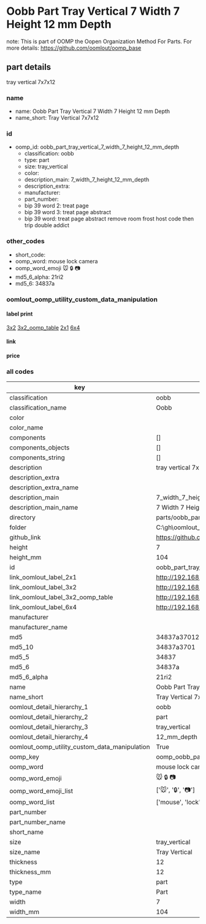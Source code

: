 # Oobb Part Tray Vertical 7 Width 7 Height 12 mm Depth  

note: This is part of OOMP the Oopen Organization Method For Parts. For more details: https://github.com/oomlout/oomp_base

##  part details
  



tray vertical 7x7x12



### name
* name: Oobb Part Tray Vertical 7 Width 7 Height 12 mm Depth
* name_short: Tray Vertical 7x7x12 
### id
* oomp_id: oobb_part_tray_vertical_7_width_7_height_12_mm_depth
  * classification: oobb
  * type: part
  * size: tray_vertical
  * color: 
  * description_main: 7_width_7_height_12_mm_depth
  * description_extra: 
  * manufacturer: 
  * part_number: 
  * bip 39 word 2: treat page
  * bip 39 word 3: treat page abstract
  * bip 39 word: treat page abstract remove room frost host code then trip double addict

### other_codes
* short_code: 
* oomp_word: mouse lock camera
* oomp_word_emoji :mouse: :lock: :camera:
* md5_6_alpha: 21ri2
* md5_6: 34837a






### oomlout_oomp_utility_custom_data_manipulation
#### label print
[3x2](http://192.168.1.245:1112/?label=oomp%2021ri2)
[3x2_oomp_table](http://192.168.1.108:1112/?label=oomp%2021ri2)
[2x1](http://192.168.1.242:1112/?label=oomp%2021ri2)
[6x4](http://192.168.1.55:1112/?label=oomp%2021ri2)    

#### link

                              

#### price







### all codes 
| key | value |  
| --- | --- |  
| classification | oobb |  
| classification_name | Oobb |  
| color |  |  
| color_name |  |  
| components | [] |  
| components_objects | [] |  
| components_string | [] |  
| description | tray vertical 7x7x12 |  
| description_extra |  |  
| description_extra_name |  |  
| description_main | 7_width_7_height_12_mm_depth |  
| description_main_name | 7 Width 7 Height 12 mm Depth |  
| directory | parts/oobb_part_tray_vertical_7_width_7_height_12_mm_depth |  
| folder | C:\gh\oomlout_oobb_version_4_generated_parts\parts\oobb_part_tray_vertical_7_width_7_height_12_mm_depth |  
| github_link | https://github.com/oomlout/oomlout_oomp_part_src/tree/main/parts/oobb_part_tray_vertical_7_width_7_height_12_mm_depth |  
| height | 7 |  
| height_mm | 104 |  
| id | oobb_part_tray_vertical_7_width_7_height_12_mm_depth |  
| link_oomlout_label_2x1 | http://192.168.1.242:1112/?label=oomp%2021ri2 |  
| link_oomlout_label_3x2 | http://192.168.1.245:1112/?label=oomp%2021ri2 |  
| link_oomlout_label_3x2_oomp_table | http://192.168.1.108:1112/?label=oomp%2021ri2 |  
| link_oomlout_label_6x4 | http://192.168.1.55:1112/?label=oomp%2021ri2 |  
| manufacturer |  |  
| manufacturer_name |  |  
| md5 | 34837a37012d0dc175ddfb5e01e7bf3e |  
| md5_10 | 34837a3701 |  
| md5_5 | 34837 |  
| md5_6 | 34837a |  
| md5_6_alpha | 21ri2 |  
| name | Oobb Part Tray Vertical 7 Width 7 Height 12 mm Depth |  
| name_short | Tray Vertical 7x7x12  |  
| oomlout_detail_hierarchy_1 | oobb |  
| oomlout_detail_hierarchy_2 | part |  
| oomlout_detail_hierarchy_3 | tray_vertical |  
| oomlout_detail_hierarchy_4 | 12_mm_depth |  
| oomlout_oomp_utility_custom_data_manipulation | True |  
| oomp_key | oomp_oobb_part_tray_vertical_7_width_7_height_12_mm_depth |  
| oomp_word | mouse lock camera |  
| oomp_word_emoji | :mouse: :lock: :camera: |  
| oomp_word_emoji_list | [':mouse:', ':lock:', ':camera:'] |  
| oomp_word_list | ['mouse', 'lock', 'camera'] |  
| part_number |  |  
| part_number_name |  |  
| short_name |  |  
| size | tray_vertical |  
| size_name | Tray Vertical |  
| thickness | 12 |  
| thickness_mm | 12 |  
| type | part |  
| type_name | Part |  
| width | 7 |  
| width_mm | 104 |  
